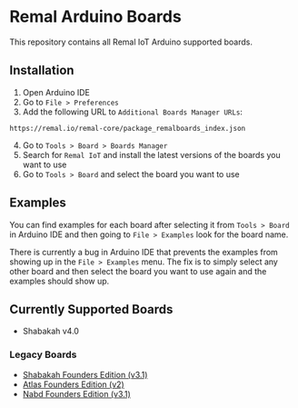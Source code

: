 # Remal Arduino Boards
This repository contains all Remal IoT Arduino supported boards.

## Installation
1. Open Arduino IDE
2. Go to `File > Preferences`
3. Add the following URL to `Additional Boards Manager URLs`:
```
https://remal.io/remal-core/package_remalboards_index.json
```
4. Go to `Tools > Board > Boards Manager`
5. Search for `Remal IoT` and install the latest versions of the boards you want to use
6. Go to `Tools > Board` and select the board you want to use

## Examples
You can find examples for each board after selecting it from `Tools > Board` in Arduino IDE and then going to `File > Examples` look for the board name.

There is currently a bug in Arduino IDE that prevents the examples from showing up in the `File > Examples` menu. The fix is to simply select any other board and then select the board you want to use again and the examples should show up.

## Currently Supported Boards
- Shabakah v4.0

### Legacy Boards
- [Shabakah Founders Edition (v3.1)](https://remal.io/remal-boards/shabakah-v3-1/)
- [Atlas Founders Edition (v2)](https://remal.io/remal-boards/atlas-v2/)
- [Nabd Founders Edition (v3.1)](https://remal.io/remal-boards/nabd-v3-1/)